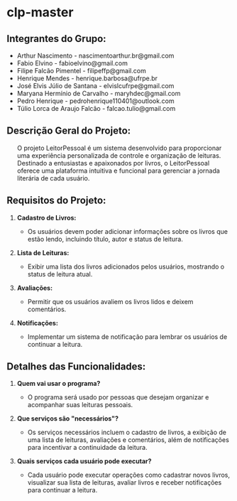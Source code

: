 # clp-master

## Integrantes do Grupo:

<ul>
    <li>Arthur Nascimento - nascimentoarthur.br@gmail.com</li>
    <li>Fabio Elvino - fabioelvino@gmail.com</li>
    <li>Filipe Falcão Pimentel - filipeffp@gmail.com</li>
    <li>Henrique Mendes - henrique.barbosa@ufrpe.br</li>
    <li>José Elvis Júlio de Santana - elvislcufrpe@gmail.com</li>
    <li>Maryana Hermínio de Carvalho - maryhdec@gmail.com</li>
    <li>Pedro Henrique - pedrohenrique110401@outlook.com</li>
    <li>Túlio Lorca de Araujo Falcão - falcao.tulio@gmail.com</li>
</ul>

## Descrição Geral do Projeto:

<ul>
    O projeto LeitorPessoal é um sistema desenvolvido para proporcionar uma experiência personalizada de controle e organização de leituras. Destinado a entusiastas e apaixonados por livros, o LeitorPessoal oferece uma plataforma intuitiva e funcional para gerenciar a jornada literária de cada usuário.
</ul>
    
## Requisitos do Projeto:
   
1. **Cadastro de Livros:**
   - Os usuários devem poder adicionar informações sobre os livros que estão lendo, incluindo título, autor e status de leitura.

2. **Lista de Leituras:**
   - Exibir uma lista dos livros adicionados pelos usuários, mostrando o status de leitura atual.

3. **Avaliações:**
   - Permitir que os usuários avaliem os livros lidos e deixem comentários.

4. **Notificações:**
   - Implementar um sistema de notificação para lembrar os usuários de continuar a leitura.

## Detalhes das Funcionalidades:

1. **Quem vai usar o programa?**
    - O programa será usado por pessoas que desejam organizar e acompanhar suas leituras pessoais.

2. **Que serviços são "necessários"?**
    - Os serviços necessários incluem o cadastro de livros, a exibição de uma lista de leituras, avaliações e comentários, além de notificações para incentivar a continuidade da leitura.

3. **Quais serviços cada usuário pode executar?**
    - Cada usuário pode executar operações como cadastrar novos livros, visualizar sua lista de leituras, avaliar livros e receber notificações para continuar a leitura.
